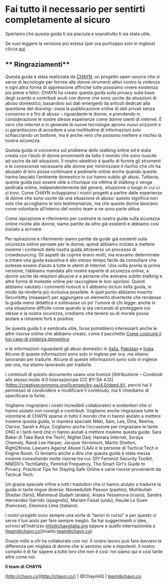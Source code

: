 # **Fai tutto il necessario per sentirti completamente al sicuro**

Speriamo che questa guida ti sia piaciuta e soprattutto ti sia stata utile.

Se vuoi leggere la versione più estesa \(per ora purtroppo solo in inglese\) clicca [qui](https://chayn.gitbooks.io/advanced-diy-privacy-for-every-woman/content/).

## ** Ringraziamenti**

Questa guida è stata realizzata da [CHAYN](http://chayn.co/), un progetto open-source che si serve di tecnologie per fornire alle donne strumenti attivi contro la violenza e ogni altra forma di oppressione affinché tutte possiamo vivere esistenza più piene e felici. CHAYN ha creato questa guida sulla privacy sulla base degli scambi e contributi avuti con donne che sono uscite da situazioni di abuso domestico, basandosi sui dati emergenti da articoli dedicati alla questione del doxxing– ossia la pubblicazione online di dati privati senza consenso e a fini di abuso – riguardante le donne, e prendendo in considerazione le nostre stesse esperienze come donne utenti di internet. È vero che internet e in generale le nuove tecnologie aprono nuovi orizzonti e ci garantiscono di accedere a una moltitudine di informazioni solo schiacciando un bottone, ma è anche vero che possono mettere a rischio la nostra sicurezza.

Questa guida si concentra sul problema dello stalking online ed è stata creata con l’aiuto di donne provenienti da tutto il mondo che sono riuscite ad uscire da tali situazioni. Il nostro obiettivo è quello di fornire gli strumenti e le conoscenze necessarie alle donne per minimizzare il rischio che chi ha abusato di loro possa continuare a pedinarle online anche quando queste hanno lasciato l’ambiente domestico in cui hanno subito gli abusi. Tuttavia, questa guida può essere utile a chiunque sia vittima di stalking o venga pedinata online, indipendentemente dal genere, situazione o luogo in cui ci si trovi. Come CHAYN sviluppiamo i nostri progetti a partire dalle esperienze di donne che sono uscite da una situazione di abuso: questo significa non solo che accogliamo le loro testimonianze, ma che queste donne lavorano come volontarie all’interno del nostro team e ne sono parte attiva.

Come ispirazione e riferimento per costruire la nostra guida sulla sicurezza online rivolta alle donne, siamo partite da altre già esistenti e abbiamo così iniziato a scrivere

Per ispirazione e riferimento siamo partite da guide già esistenti sulla sicurezza online pensate per le donne; quindi abbiamo iniziato a mettere insieme i contenuti della nostra guida attraverso un processo di crowdsourcing. Gli aspetti da coprire erano molti, ma eravamo determinate a creare una guida esaustiva e allo stesso tempo facile da consultare che potesse essere d’aiuto a tutte le utenti di internet. Una volta pronta la prima versione, l’abbiamo mandata alle nostre esperte di sicurezza online, a donne uscite da relazioni abusive e a persone che avevano subito stalking e altre forme di molestie online per raccogliere le loro opinioni. Quindi abbiamo valutato i commenti ricevuti e li abbiamo inclusi nella guida, in modo da renderla più inclusiva possibile. A quel punto abbiamo inserito Securikitty \(miaaaao!\) per aggiungere un elemento divertente che rendesse la guida meno didattica e sollevasse un po’ l’umore di chi legge: anche in una situazione difficile come quando si sta cercando di proteggere noi stesse e la nostra sicurezza, crediamo che tenersi su di morale possa aiutare a rimanere forti e positive.

Se questa guida ti è sembrata utile, forse potrebbero interessarti anche le altre risorse online che abbiamo creato, come il pacchetto [Come costruire il tuo caso di violenza domestica](http://chaynitalia.org/come-costruire-il-tuo-caso-di-violenza-domestica/) 

e le informazioni riguardanti gli abusi domestici in [Italia](http://chaynitalia.org/), [Pakistan](http://chaynpakistan.org/) e [India](http://chaynindia.com/). Alcune di queste informazioni sono solo in inglese per ora, ma stiamo lavorando per tradurle. Alcune di queste informazioni sono solo in inglese per ora, ma stiamo lavorando per tradurle.

I contenuti di questo documento usano una licenza [Attribuzione – Condividi allo stesso modo 4.0 Internazionale \(CC BY-SA 4.0\)](https://creativecommons.org/licenses/by-sa/4.0/deed.it\), perciò hai il permesso di condividere e modificare il contenuto, ma ti chiediamo di specificare la fonte.

Vogliamo ringraziare i nostri incredibili collaboratori e sostenitori che ci hanno aiutato con consigli e contributi. Vogliamo anche ringraziare tutte le volontarie di CHAYN sparse in tutto il mondo che ci hanno aiutato a mettere insieme questa guida, in maniera speciale Nikki, Sam, Lee, Dina, Reema, Clarice, Sarah e Aliya. Cogliamo anche l’occasione per ringraziare le tante ONG e i tanti nerd che ci hanno aiutati a mettere insieme questa guida: Sara Baker di Take Back the Tech!, Nighat Dad, Hamara Internet, Soraya Chemaly, Randi Lee Harper, Jacquie Vernimont, Martin Shelton, Right2Know, Lawyers Against Abuse \(LAA\) e le persone di Tactical Tech e Engine Room. Ci teniamo anche a dire che questa guida è stata messa insieme consultando molte risorse tra cui: DIY Feminist Security Toolkit, NNEDV’s TechSafety, Feminist Frequency, The Smart Girl's Guide to Privacy: Practical Tips for Staying Safe Online e varie risorse provenienti da Tactical Tech.

Un grazie speciale infine a tutti i traduttori che ci hanno aiutato a tradurre la guida in tante lingue diverse: Naveedullah Pasoon \(pashto\), Muhibullah Shadan \(farsi\), Mahmoud Qudaih \(arabo\), Aisara Yessenova \(russo\), Sandra Hernandez Garrido \(spagnolo\), Mariam Faisal \(urdu\), Haude Le Guen \(francese\), Eleonora Lima \(italiano\).

I nostri progetti sono sempre una sorta di “lavori in corso” e per questo ci serve il tuo aiuto per fare sempre meglio. Se hai suggerimenti o idee, scrivici all’indirizzo [info@chaynitalia.org](/mailto:info@chaynitalia.org) 
oppure a quello internazionela a [team@chayn.co](mailto:team@chayn.co\).

Grazie mille a chi ha collaborato con noi. Il vostro lavoro può fare davvero la differenza per migliaia di donne che si sentono sole e impotenti. Il nostro compito è di far sapere a tutte loro che non è così: noi siamo qui e così tante altre come noi.

**Il team di CHAYN**

[http://chayn.co](http://chayn.co/) \| @ChaynHQ \| team@chayn.co

